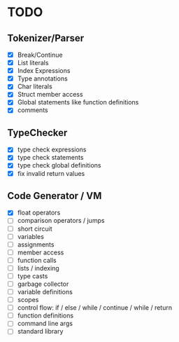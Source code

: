 # TODO
## Tokenizer/Parser
- [x] Break/Continue
- [x] List literals 
- [x] Index Expressions
- [x] Type annotations
- [x] Char literals
- [x] Struct member access 
- [x] Global statements like function definitions 
- [x] comments

## TypeChecker
- [x] type check expressions
- [x] type check statements 
- [x] type check global definitions 
- [x] fix invalid return values

## Code Generator / VM
- [x] float operators
- [ ] comparison operators / jumps
- [ ] short circuit
- [ ] variables
- [ ] assignments
- [ ] member access
- [ ] function calls 
- [ ] lists / indexing
- [ ] type casts
- [ ] garbage collector
- [ ] variable definitions
- [ ] scopes
- [ ] control flow: if / else / while / continue / while / return
- [ ] function definitions
- [ ] command line args 
- [ ] standard library
